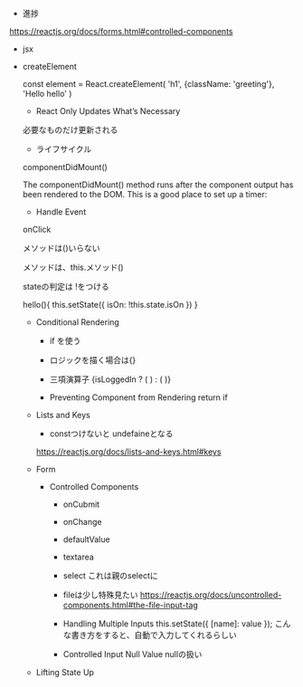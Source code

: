 

- 進捗

https://reactjs.org/docs/forms.html#controlled-components

- jsx

- createElement 



  const element = React.createElement(
    'h1',
    {className: 'greeting'},
    'Hello hello'
  )

  - React Only Updates What’s Necessary

  必要なものだけ更新される

  - ライフサイクル

  componentDidMount() 

  The componentDidMount() method runs after the component output has been rendered to the DOM. This is a good place to set up a timer:

  - Handle Event

  onClick

  メソッドは()いらない

  メソッドは、this.メソッド()

  stateの判定は !をつける

   hello(){
     this.setState({
       isOn: !this.state.isOn
     })
   }

   - Conditional Rendering

     - if を使う

     - ロジックを描く場合は{}

     - 三項演算子
    {isLoggedIn ? (
        <LogoutButton onClick={this.handleLogoutClick} />
      ) : (
        <LoginButton onClick={this.handleLoginClick} />
      )}

     - Preventing Component from Rendering
       return if

  - Lists and Keys
    - constつけないと undefaineとなる

    https://reactjs.org/docs/lists-and-keys.html#keys

  - Form

    - Controlled Components

      - onCubmit
      - onChange

      - defaultValue

      - textarea
      - select これは親のselectに
      - fileは少し特殊見たい
      https://reactjs.org/docs/uncontrolled-components.html#the-file-input-tag
      - Handling Multiple Inputs
        this.setState({
          [name]: value
        }); こんな書き方をすると、自動で入力してくれるらしい
      - Controlled Input Null Value
        nullの扱い

  - Lifting State Up